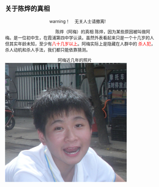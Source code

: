 ## 关于陈烨的真相
                                      warning！    无关人士请撤离!
                                      
                                      
                                      
                                      
                                            陈烨（阿梅）的真相
陈烨，因为某些原因被叫做阿梅。是一位初中生，在霞浦第四中学认读。虽然外表看起来只是一个十几岁的人
但其实年龄未知，至少有<font color="#FF0000">八十几岁以上</font>。阿梅实际上是隐藏在人群中的
<font color="#FF0000">杀人犯</font>，杀人动机和杀人手法，我们都只能依靠猜测。
                                             
                                             
                                             阿梅近几年的照片
                                              <img src="https://github.com/zhengshangyou/Amei/blob/master/Old%20mei.JPG?raw=true">

